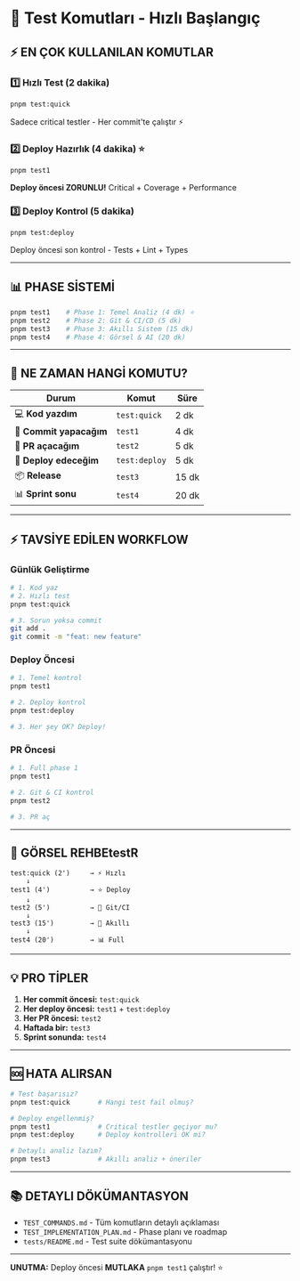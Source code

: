 # 🚀 Test Komutları - Hızlı Başlangıç

## ⚡ EN ÇOK KULLANILAN KOMUTLAR

### 1️⃣ Hızlı Test (2 dakika)

```bash
pnpm test:quick
```

Sadece critical testler - Her commit'te çalıştır ⚡

### 2️⃣ Deploy Hazırlık (4 dakika) ⭐

```bash
pnpm test1
```

**Deploy öncesi ZORUNLU!** Critical + Coverage + Performance

### 3️⃣ Deploy Kontrol (5 dakika)

```bash
pnpm test:deploy
```

Deploy öncesi son kontrol - Tests + Lint + Types

---

## 📊 PHASE SİSTEMİ

```bash
pnpm test1    # Phase 1: Temel Analiz (4 dk) ⭐
pnpm test2    # Phase 2: Git & CI/CD (5 dk)
pnpm test3    # Phase 3: Akıllı Sistem (15 dk)
pnpm test4    # Phase 4: Görsel & AI (20 dk)
```

---

## 🎯 NE ZAMAN HANGİ KOMUTU?

| Durum                   | Komut         | Süre  |
| ----------------------- | ------------- | ----- |
| 💻 **Kod yazdım**       | `test:quick`  | 2 dk  |
| 📝 **Commit yapacağım** | `test1`       | 4 dk  |
| 🔀 **PR açacağım**      | `test2`       | 5 dk  |
| 🚀 **Deploy edeceğim**  | `test:deploy` | 5 dk  |
| 📦 **Release**          | `test3`       | 15 dk |
| 📊 **Sprint sonu**      | `test4`       | 20 dk |

---

## ⚡ TAVSİYE EDİLEN WORKFLOW

### Günlük Geliştirme

```bash
# 1. Kod yaz
# 2. Hızlı test
pnpm test:quick

# 3. Sorun yoksa commit
git add .
git commit -m "feat: new feature"
```

### Deploy Öncesi

```bash
# 1. Temel kontrol
pnpm test1

# 2. Deploy kontrol
pnpm test:deploy

# 3. Her şey OK? Deploy!
```

### PR Öncesi

```bash
# 1. Full phase 1
pnpm test1

# 2. Git & CI kontrol
pnpm test2

# 3. PR aç
```

---

## 🎨 GÖRSEL REHBEtestR

```
test:quick (2')     → ⚡ Hızlı
    ↓
test1 (4')          → ⭐ Deploy
    ↓
test2 (5')          → 🔀 Git/CI
    ↓
test3 (15')         → 🤖 Akıllı
    ↓
test4 (20')         → 📊 Full
```

---

## 💡 PRO TİPLER

1. **Her commit öncesi:** `test:quick`
2. **Her deploy öncesi:** `test1` + `test:deploy`
3. **Her PR öncesi:** `test2`
4. **Haftada bir:** `test3`
5. **Sprint sonunda:** `test4`

---

## 🆘 HATA ALIRSAN

```bash
# Test başarısız?
pnpm test:quick       # Hangi test fail olmuş?

# Deploy engellenmiş?
pnpm test1            # Critical testler geçiyor mu?
pnpm test:deploy      # Deploy kontrolleri OK mi?

# Detaylı analiz lazım?
pnpm test3            # Akıllı analiz + öneriler
```

---

## 📚 DETAYLI DÖKÜMANTASYON

- `TEST_COMMANDS.md` - Tüm komutların detaylı açıklaması
- `TEST_IMPLEMENTATION_PLAN.md` - Phase planı ve roadmap
- `tests/README.md` - Test suite dökümantasyonu

---

**UNUTMA:** Deploy öncesi **MUTLAKA** `pnpm test1` çalıştır! ⭐
